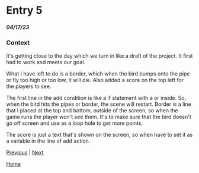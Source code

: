 # Entry 5
##### 04/17/23

### Context

It's getting close to the day which we turn in like a draft of the project. It first had to work and meets our goal.

What I have left to do is a border, which when the bird bumps onto the pipe or fly too high or too low, it will die. Also added a score on the top left for the players to see.

The first line in the add condition is like a if statement with a or inside. So, when the bird hits the pipes or border, the scene will restart. Border is a line that I placed at the top and bottom, outside of the screen, so when the game runs the player won't see them. It's to make sure that the bird doesn't go off screen and use as a loop hole to get more points.

The score is just a text that's shown on the screen, so when have to set it as a variable in the line of add action. 

[Previous](entry04.md) | [Next](entry06.md)

[Home](../README.md)
